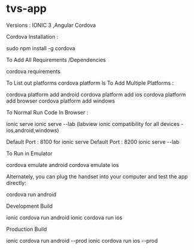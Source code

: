 # tvs-app

Versions : IONIC 3 ,Angular Cordova 

Cordova Installation : 

 sudo npm install -g cordova

To Add All Requirements /Dependencies

cordova requirements

To List out platforms 
cordova platform ls
To Add Multiple Platforms : 

cordova platform add android
cordova platform add ios
cordova platform add browser
cordova platform add windows
 
To Normal Run Code In Browser :

ionic serve 
ionic serve --lab (labview ionic compatibility for all devices -ios,android,windows)

Default Port : 8100 for ionic serve
Default Port : 8200 ionic serve --lab

To Run in Emulator

cordova emulate android 
cordova emulate ios

Alternately, you can plug the handset into your computer and test the app directly:

cordova run android

Development Build

ionic cordova run android
ionic cordova run ios

Production Build 

ionic cordova run android --prod
ionic cordova run ios     --prod


